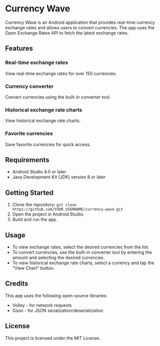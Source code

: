 # Currency Wave

Currency Wave is an Android application that provides real-time currency exchange rates and allows users to convert currencies. The app uses the Open Exchange Rates API to fetch the latest exchange rates.

## Features

### Real-time exchange rates
View real-time exchange rates for over 150 currencies.

### Currency converter
Convert currencies using the built-in converter tool.

### Historical exchange rate charts
View historical exchange rate charts.

### Favorite currencies
Save favorite currencies for quick access.

## Requirements
- Android Studio 4.0 or later
- Java Development Kit (JDK) version 8 or later

## Getting Started
1. Clone the repository: `git clone https://github.com/YOUR_USERNAME/currency-wave.git`
2. Open the project in Android Studio.
3. Build and run the app.

## Usage
- To view exchange rates, select the desired currencies from the list.
- To convert currencies, use the built-in converter tool by entering the amount and selecting the desired currencies.
- To view historical exchange rate charts, select a currency and tap the "View Chart" button.

## Credits
This app uses the following open-source libraries:

- Volley - for network requests
- Gson - for JSON serialization/deserialization

## License
This project is licensed under the MIT License.
